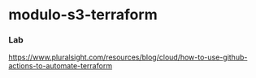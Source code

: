 # modulo-s3-terraform

### Lab
https://www.pluralsight.com/resources/blog/cloud/how-to-use-github-actions-to-automate-terraform
